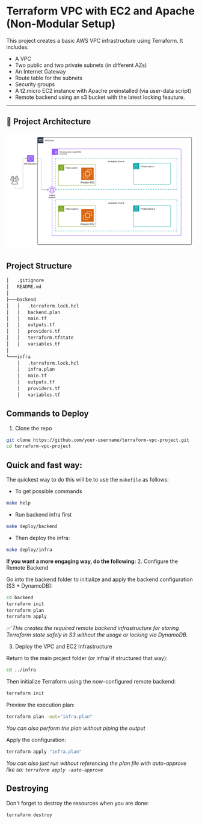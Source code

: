# Terraform VPC with EC2 and Apache (Non-Modular Setup)

This project creates a basic AWS VPC infrastructure using Terraform. It includes:

- A VPC
- Two public and two private subnets (in different AZs)
- An Internet Gateway
- Route table for the subnets
- Security groups
- A t2.micro EC2 instance with Apache preinstalled (via user-data script)
- Remote backend using an s3 bucket with the latest locking feauture.

---

## 📁 Project Architecture

![Project Architecture](images/diagram.png)

## Project Structure
```bash
│   .gitignore
│   README.md
│
├───backend
│   │   .terraform.lock.hcl
│   │   backend.plan
│   │   main.tf
│   │   outputs.tf
│   │   providers.tf
│   │   terraform.tfstate
│   │   variables.tf
│
└───infra
    │   .terraform.lock.hcl
    │   infra.plan
    │   main.tf
    │   outputs.tf
    │   providers.tf
    │   variables.tf

```

## Commands to Deploy
1. Clone the repo
```bash
git clone https://github.com/your-username/terraform-vpc-project.git
cd terraform-vpc-project
```

## Quick and fast way:
The quickest way to do this will be to use the `makefile` as follows:
- To get possible commands
```bash
make help
```
- Run backend infra first
```bash
make deploy/backend
```
- Then deploy the infra:
```bash
make deploy/infra
```

**If you want a more engaging way, do the following:**
2. Configure the Remote Backend

Go into the backend folder to initialize and apply the backend configuration (S3 + DynamoDB):
```bash
cd backend
terraform init
terraform plan
terraform apply
```
_✅ This creates the required remote backend infrastructure for storing Terraform state safely in S3 without the usage or locking via DynamoDB._

3. Deploy the VPC and EC2 Infrastructure

Return to the main project folder (or infra/ if structured that way):
```bash
cd ../infra
```
Then initialize Terraform using the now-configured remote backend:
```bash
terraform init
```

Preview the execution plan:
```bash
terraform plan -out="infra.plan"
```
_You can also perform the plan without piping the output_

Apply the configuration:
```bash
terraform apply "infra.plan"
```
_You can also just run without referencing the plan file with auto-approve like so: `terraform apply -auto-approve`_

## Destroying
Don't forget to destroy the resources when you are done:
```bash
terraform destroy
```